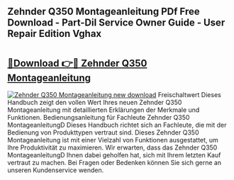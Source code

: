 ## Zehnder Q350 Montageanleitung PDf Free Download - Part-DiI Service Owner Guide - User Repair Edition Vghax

# <h2><a href="http://df8470.blite.top/?on=Zehnder+Q350+Montageanleitung">🔗Download 👉🔴 Zehnder Q350 Montageanleitung</a></h2>

[![Zehnder Q350 Montageanleitung new download](https://i.imgur.com/lujVjoI.png)](http://df8470.blite.top/?on=Zehnder+Q350+Montageanleitung)
Freischaltwert Dieses Handbuch zeigt den vollen Wert Ihres neuen Zehnder Q350 Montageanleitung mit detaillierten Erklärungen der Merkmale und Funktionen. Bedienungsanleitung für Fachleute Zehnder Q350 MontageanleitungD Dieses Handbuch richtet sich an Fachleute, die mit der Bedienung von Produkttypen vertraut sind. Dieses Zehnder Q350 Montageanleitung ist mit einer Vielzahl von Funktionen ausgestattet, um Ihre Produktivität zu maximieren. Wir erwarten, dass das Zehnder Q350 MontageanleitungD Ihnen dabei geholfen hat, sich mit Ihrem letzten Kauf vertraut zu machen. Bei Fragen oder Bedenken können Sie sich gerne an unseren Kundenservice wenden.
